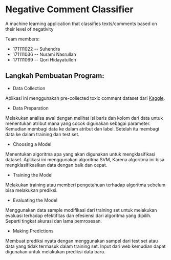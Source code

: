 # Negative Comment Classifier

A machine learning application that classifies texts/comments based on their level of negativity 

Team members:
- 171111022	-- Suhendra
- 171111036	-- Nurami Nasrullah
- 171111069	-- Qori Hidayatulloh

## Langkah Pembuatan Program:

*  Data Collection

Aplikasi ini menggunakan pre-collected toxic comment dataset dari [Kaggle](https://www.kaggle.com/nichaoku/toxic-comment-merge-train-and-test-with-label).

* Data Preparation

Melakukan analisa awal dengan melihat isi baris dan kolom dari data untuk menentukan atribut mana yang cocok digunakan sebagai parameter. Kemudian membagi data ke dalam atribut dan label. Setelah itu membagi data ke dalam training dan test set.

* Choosing a Model

Menentukan algoritma apa yang akan digunakan untuk mengklasifikasi dataset. Aplikasi ini menggunakan algoritma SVM, Karena algoritma ini bisa mengklasifikasikan data dengan baik dan cepat.

* Training the Model

Melakukan training atau memberi pengetahuan terhadap algoritma sebelum bisa melakukan prediksi.

* Evaluating the Model

Menggunakan data sample modifikasi dari training set untuk melakukan evaluasi terhadap efektifitas dan efesiensi dari algoritma yang dipilih. Seperti tingkat akurasi dan lama pemrosesan. 

* Making Predictions

Membuat prediksi nyata dengan menggunakan sampel dari test set atau data yang tidak termasuk dalam training set. Input dari web kemudian dapat digunakan untuk melakukan prediksi data baru.

